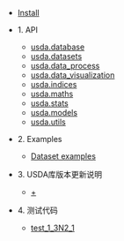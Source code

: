 * [Install](./markdown/install.md)

* 1\. API
    * [usda.database](./markdown/database.md)
    * [usda.datasets](./markdown/datasets.md)
    * [usda.data_process](./markdown/data_process.md)
    * [usda.data_visualization](./markdown/data_visualization.md)             
    * [usda.indices](./markdown/indices.md)
    * [usda.maths](./markdown/maths.md)
    * [usda.stats](./markdown/stats.md)  
    * [usda.models](./markdown/models.md)
    * [usda.utils](./markdown/utils.md)

* 2\. Examples
    * [Dataset examples](./markdown/examples_dataset.md)    

* 3\. USDA库版本更新说明
    * [+](./markdown/.md)   

* 4\. 测试代码
    * [test_1_3N2_1](./markdown/test_1_3N2_1.md)         


